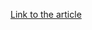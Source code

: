 [Link to the article](https://www.trendmicro.com/en_us/research/24/l/mitre-attack-results-enterprise-security-2024.html)
